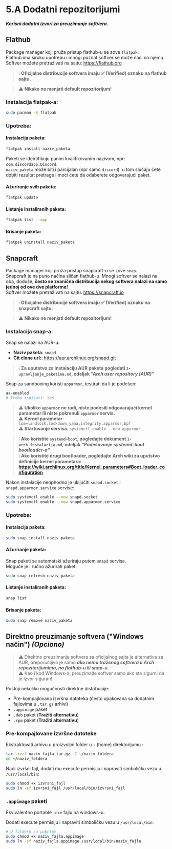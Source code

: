 # 5.A Dodatni repozitorijumi
***Korisni dodatni izvori za preuzimanje softvera.***

## Flathub
Package manager koji pruža pristup flathub-u se zove `flatpak`.  
Flathub ima široku upotrebu i mnogi poznat softver se može naći na njemu.  
Softver možete pretraživati na sajtu: https://flathub.org

> ℹ️ **Oficijalne distribucije softvera imaju ✅ (Verified) oznaku na flathub sajtu.**

> ⚠️ **Nikako ne menjati default repozitorijum!**  

  

### Instalacija flatpak-a:
```sh
sudo pacman -S flatpak
```

### Upotreba:
#### Instalacija paketa:
```sh
flatpak install naziv_paketa
```
Paketi se identifikuju punim kvalifikovanim nazivom, npr: `com.discordapp.Discord`.  
`naziv_paketa` može biti i parcijalan (npr samo `discord`), u tom slučaju ćete dobiti rezultat pretrage i moći ćete da odaberete odgovarajući paket.

#### Ažuriranje svih paketa:
```sh
flatpak update
```

#### Listanje instaliranih paketa:
```sh
flatpak list --app
```

#### Brisanje paketa:
```sh
flatpak uninstall naziv_paketa
```

## Snapcraft
Package manager koji pruža pristup snapcraft-u se zove `snap`.  
Snapcraft je na puno načina sličan flathub-u. Mnogi softver se nalazi na oba, doduše, **često se zvanična distribucija nekog softvera nalazi na samo jednoj od ove dve platforme!**  
Softver možete pretraživati na sajtu: https://snapcraft.io

> ℹ️ **Oficijalne distribucije softvera imaju ✅ (Verified) oznaku na snapcraft sajtu.**

> ⚠️ **Nikako ne menjati default repozitorijum!**  

### Instalacija snap-a:
Snap se nalazi na AUR-u:

- **Naziv paketa**: `snapd`
- **Git clone url:**: https://aur.archlinux.org/snapd.git

> ℹ️ **Za uputstvo za instalaciju AUR paketa pogledati `3-upravljanje_paketima.md`, odeljak *"Arch user repository (AUR)"***

Snap za sandboxing koristi `apparmor`, testirati da li je podešen:
```sh
aa-enabled
# Treba ispisati: Yes
```

> ⚠️ **Ukoliko `apparmor` ne radi, niste podesili odgovarajući kernel parametar ili niste pokrenuli `apparmor` servis.**  
> ⚠️ **Kernel parametar**: `lsm=landlock,lockdown,yama,integrity,apparmor,bpf`  
> ⚠️ **Startovanje servisa**: `systemctl enable --now apparmor`

> ℹ️ **Ako koristite `systemd-boot`, pogledajte dokument `1-arch_instalacija.md`, odeljak *"Podešavanje systemd-boot bootloader-a"***  
> ℹ️ **Ako koristite drugi bootloader, pogledajte Arch wiki za uputstvo definicije kernel parametara: https://wiki.archlinux.org/title/Kernel_parameters#Boot_loader_configuration**

Nakon instalacije neophodno je uključiti `snapd.socket` i `snapd.apparmor.service` servise:
```sh
sudo systemctl enable --now snapd.socket
sudo systemctl enable --now snapd.apparmor.service
```

### Upotreba:
#### Instalacija paketa:
```sh
sudo snap install naziv_paketa
```

#### Ažuriranje paketa:
Snap paketi se automatski ažuriraju putem `snapd` servisa.  
Moguće je i ručno ažurirati paket:  
```sh
sudo snap refresh naziv_paketa
```

#### Listanje instaliranih paketa:
```sh
snap list
```

#### Brisanje paketa:
```sh
sudo snap remove naziv_paketa
```

## Direktno preuzimanje softvera ("Windows način") *(Opciono)*
> ⚠️ Direktno preuzimanje softvera sa oficijalnog sajta je alternativa za AUR, preporučljivo je samo ***ako nema traženog softvera u Arch repozitorijumima, na flathub-u ili snap-u***.  
> ⚠️ Kao i kod Windows-a, preuzimajte softver samo ako ste sigurni da je izvor siguran!

Postoji nekoliko mogućnosti direktne distribucije:
- Pre-kompajlovana izvršna datoteka (često upakovana sa dodatnim fajlovima u `.tar.gz` arhivi)
- `.appimage` paket
- `.deb` paket (**Tražiti alternativu**)
- `.rpm` paket (**Tražiti alternativu**)

### Pre-kompajlovane izvršne datoteke

Ekstraktovati arhivu u proizvoljni folder u `~` (home) direktorijumu :
```sh
tar -xvzf naziv_fajla.tar.gz -C ~/naziv_foldera
cd ~/naziv_foldera
```

Naći izvršni fajl, dodati mu execute permisiju i napraviti simboličku vezu u `/usr/local/bin`:
```sh
sudo chmod +x izvrsni_fajl
sudo ln -sf izvrsni_fajl /usr/local/bin/izvrsni_fajl
```

### `.appimage` paketi

Ekvivalentno portable `.exe` fajlu na windows-u.

Dodati execute permisiju i napraviti simboličku vezu u `/usr/local/bin`:
```sh
# U folderu sa paketom
sudo chmod +x naziv_fajla.appimage
sudo ln -sf naziv_fajla.appimage /usr/local/bin/naziv_fajla
```
